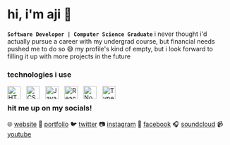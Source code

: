 # hi, i'm aji 👋
**`Software Developer | Computer Science Graduate`**
i never thought i'd actually pursue a career with my undergrad course, but financial needs pushed me to do so 😅 my profile's kind of empty, but i look forward to filling it up with more projects in the future

### technologies i use
<img align="left" alt="HTML" width="30px" style="padding-right:10px;" src="https://cdn.jsdelivr.net/gh/devicons/devicon/icons/html5/html5-plain.svg" />
<img align="left" alt="CSS" width="30px" style="padding-right:10px;" src="https://cdn.jsdelivr.net/gh/devicons/devicon/icons/css3/css3-plain.svg" />
<img align="left" alt="JavaScript" width="30px" style="padding-right:10px;" src="https://cdn.jsdelivr.net/gh/devicons/devicon/icons/javascript/javascript-plain.svg" />
<img align="left" alt="React" width="30px" style="padding-right:10px;" src="https://cdn.jsdelivr.net/gh/devicons/devicon/icons/react/react-original.svg" />
<img align="left" alt="NodeJS" width="30px" style="padding-right:10px;" src="https://cdn.jsdelivr.net/gh/devicons/devicon/icons/nodejs/nodejs-original.svg" />
<img align="left" alt="TypeScript" width="30px" style="padding-right:10px;" src="https://cdn.jsdelivr.net/gh/devicons/devicon/icons/typescript/typescript-plain.svg" />
<br />

### hit me up on my socials!
🌐 <a href ="https://ajiporter.buzz.aero">website</a> 
📂 <a href ="https://portfolio.ajiporter.buzz.aero">portfolio</a>
🐦 <a href="https://twitter.com/ajiporter">twitter</a>
📷 <a href="https://instagram.com/ajiporter">instagram</a>
📱 <a href="https://fb.com/ajimaglanque">facebook</a>
🎧 <a href="https://soundcloud.com/ajimaglanque">soundcloud</a>
📹 <a href="https://youtube.com/users/sarahmaglanque">youtube</a>
<!--
**ajimaglanque/ajimaglanque** is a ✨ _special_ ✨ repository because its `README.md` (this file) appears on your GitHub profile.

Here are some ideas to get you started:

- 🔭 I’m currently working on ...
- 🌱 I’m currently learning ...
- 👯 I’m looking to collaborate on ...
- 🤔 I’m looking for help with ...
- 💬 Ask me about ...
- 📫 How to reach me: ...
- 😄 Pronouns: ...
- ⚡ Fun fact: ...
-->
